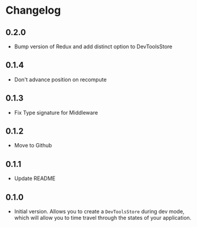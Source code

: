 # Changelog

## 0.2.0

  - Bump version of Redux and add distinct option to DevToolsStore

## 0.1.4

  - Don't advance position on recompute

## 0.1.3

  - Fix Type signature for Middleware

## 0.1.2

  - Move to Github

## 0.1.1

  - Update README

## 0.1.0

  - Initial version. Allows you to create a `DevToolsStore` during dev mode, which will allow you to time travel through the states of your application. 
